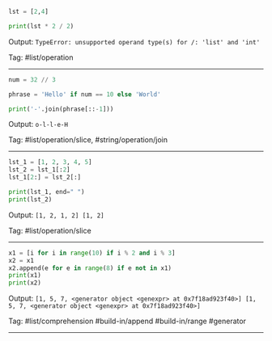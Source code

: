 ```python
lst = [2,4]

print(lst * 2 / 2)
```
Output: `TypeError: unsupported operand type(s) for /: 'list' and 'int'`

Tag: #list/operation

---
```python
num = 32 // 3

phrase = 'Hello' if num == 10 else 'World'

print('-'.join(phrase[::-1]))
```
Output: `o-l-l-e-H`

Tag: #list/operation/slice, #string/operation/join

---
```python
lst_1 = [1, 2, 3, 4, 5]
lst_2 = lst_1[:2]
lst_1[2:] = lst_2[:]

print(lst_1, end=" ")
print(lst_2)
```
Output: `[1, 2, 1, 2] [1, 2]`

Tag: #list/operation/slice

---
```python
x1 = [i for i in range(10) if i % 2 and i % 3]
x2 = x1
x2.append(e for e in range(8) if e not in x1)
print(x1)
print(x2)
```
Output: `[1, 5, 7, <generator object <genexpr> at 0x7f18ad923f40>] [1, 5, 7, <generator object <genexpr> at 0x7f18ad923f40>]`

Tag: #list/comprehension #build-in/append #build-in/range #generator

---